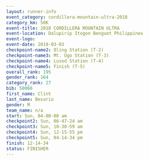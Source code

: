 ```yaml
---
layout: runner-info 
event_category: cordillera-mountain-ultra-2018 
category_km: 50K 
event-title: 2018 CORDILLERA MOUNTAIN ULTRA 
event-location: Dalupirip Itogon Benguet Philippines 
event-logo: 
event-date: 2018-03-03 
checkpoint-name2: Oling Station (T-2) 
checkpoint-name3: Mt. Ugo Station (T-3) 
checkpoint-name4: Lusod Station (T-4) 
checkpoint-name5: Finish (T-5) 
overall_rank: 195
gender_rank: 164
category_rank: 27
bib: 50066
first_name: Clint
last_name: Besario
gender: M
team_name: n/a
start: Sun, 04-00-00 am
checkpoint2: Sun, 06-47-24 am
checkpoint3: Sun, 10-30-59 am
checkpoint4: Sun, 12-15-55 pm
checkpoint5: Sun, 04-14-34 pm
finish: 12-14-34
status: FINISHER
---
```

